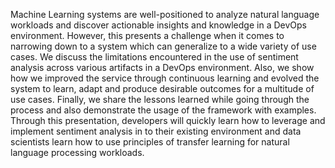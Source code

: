 Machine Learning systems are well-positioned to analyze natural language workloads and discover actionable insights and knowledge in a DevOps environment. However, this presents a challenge when it comes to narrowing down to a system which can generalize to a wide variety of use cases. We discuss the limitations encountered in the use of sentiment analysis across various artifacts in a DevOps environment. Also, we show how we improved the service through continuous learning and evolved the system to learn, adapt and produce desirable outcomes for a multitude of use cases. Finally, we share the lessons learned while going through the process and also demonstrate the usage of the framework with examples. Through this presentation, developers will quickly learn how to leverage and implement sentiment analysis in to their existing environment and data scientists learn how to use principles of transfer learning for natural language processing workloads.